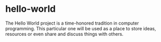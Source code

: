 # hello-world
The Hello World project is a time-honored tradition in computer programming.
This particular one will be used as a place to store ideas, resources or even share and discuss things with others.
